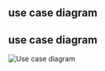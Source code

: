 ## use case diagram
## use case diagram
![Use case diagram](https://user-images.githubusercontent.com/94280572/142798949-5dc9d89e-5435-4efb-be0a-af4e82fd5d0b.png)


